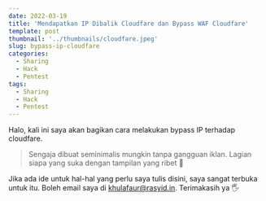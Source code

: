 ```yaml
---
date: 2022-03-19
title: 'Mendapatkan IP Dibalik Cloudfare dan Bypass WAF Cloudfare'
template: post
thumbnail: '../thumbnails/cloudfare.jpeg'
slug: bypass-ip-cloudfare
categories:
  - Sharing
  - Hack
  - Pentest
tags:
  - Sharing
  - Hack
  - Pentest
---
```


Halo, kali ini saya akan bagikan cara melakukan bypass IP terhadap cloudfare.

> Sengaja dibuat seminimalis mungkin tanpa gangguan iklan. Lagian siapa yang suka dengan tampilan yang ribet 🤡

Jika ada ide untuk hal-hal yang perlu saya tulis disini, saya sangat terbuka untuk itu. Boleh email saya di [khulafaur@rasyid.in](mailto:khulafaur@rasyid.in). Terimakasih ya 🖐